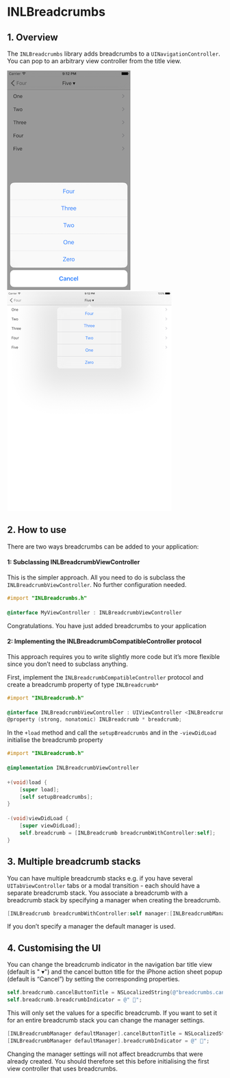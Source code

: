 # INLBreadcrumbs

## 1. Overview
The `INLBreadcrumbs` library adds breadcrumbs to a `UINavigationController`. You can pop to an arbitrary view controller from the title view.

<img src="https://raw.githubusercontent.com/inloop/INLBreadcrumbs/master/Demo/Screenshots/INLBreadcrumbs-iPhone.png" alt="RVBreadcrumbs iPhone screenshot" height="512" >            <img src="https://raw.githubusercontent.com/inloop/INLBreadcrumbs/master/Demo/Screenshots/INLBreadcrumbs-iPad.png" alt="RVBreadcrumbs iPad screenshot" height="512" >

## 2. How to use
There are two ways breadcrumbs can be added to your application:

#### 1: Subclassing INLBreadcrumbViewController
This is the simpler approach. All you need to do is subclass the `INLBreadcrumbViewController`. No further configuration needed.
```objective-c
#import "INLBreadcrumbs.h"

@interface MyViewController : INLBreadcrumbViewController
```
Congratulations. You have just added breadcrumbs to your application

#### 2: Implementing the INLBreadcrumbCompatibleController protocol
This approach requires you to write slightly more code but it’s more flexible since you don’t need to subclass anything.

First, implement the `INLBreadcrumbCompatibleController` protocol and create a breadcrumb property of type `INLBreadcrumb*`
```objective-c
#import "INLBreadcrumb.h"

@interface INLBreadcrumbViewController : UIViewController <INLBreadcrumbCompatibleController>
@property (strong, nonatomic) INLBreadcrumb * breadcrumb;
```
In the `+load` method and call the `setupBreadcrumbs` and in the `-viewDidLoad` initialise the breadcrumb property
```objective-c
#import "INLBreadcrumb.h"

@implementation INLBreadcrumbViewController

+(void)load {
	[super load];
	[self setupBreadcrumbs];
}

-(void)viewDidLoad {
	[super viewDidLoad];
	self.breadcrumb = [INLBreadcrumb breadcrumbWithController:self];
}
```

## 3. Multiple breadcrumb stacks
You can have multiple breadcrumb stacks e.g. if you have several `UITabViewController` tabs or a modal transition - each should have a separate breadcrumb stack. You associate a breadcrumb with a breadcrumb stack by specifying a manager when creating the breadcrumb.
```objective-c
[INLBreadcrumb breadcrumbWithController:self manager:[INLBreadcrumbManager managerForKey:@"stackId"]];
```
If you don’t specify a manager the default manager is used.

## 4. Customising the UI
You can change the breadcrumb indicator in the navigation bar title view (default is " ▾") and the cancel button title for the iPhone action sheet popup (default is “Cancel”) by setting the corresponding properties.
```objective-c
self.breadcrumb.cancelButtonTitle = NSLocalizedString(@"breadcrumbs.cancel”, nil);
self.breadcrumb.breadcrumbIndicator = @" 🍞";
```
This will only set the values for a specific breadcrumb. If you want to set it for an entire breadcrumb stack you can change the manager settings.
```objective-c
[INLBreadcrumbManager defaultManager].cancelButtonTitle = NSLocalizedString(@"breadcrumbs.cancel", nil);
[INLBreadcrumbManager defaultManager].breadcrumbIndicator = @" 🍞";
```
Changing the manager settings will not affect breadcrumbs that were already created. You should therefore set this before initialising the first view controller that uses breadcrumbs.
